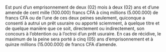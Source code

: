 Est puni d’un emprisonnement de deux (02) mois à deux (02) ans et d’une amende de cent mille (100.000) francs CFA à cinq millions (5.000.000) de francs CFA ou de l’une de ces deux peines seulement, quiconque a consenti à autrui un prêt usuraire ou apporté sciemment, à quelque titre et de quelque manière que ce soit, directement ou indirectement, son concours à l’obtention ou à l’octroi d’un prêt usuraire.
En cas de récidive, le maximum de la peine sera porté à cinq (05) ans d’emprisonnement et à quinze millions (15.000.000) de francs CFA d’amende.
